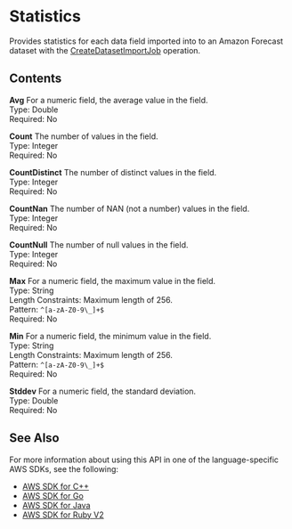 # Statistics<a name="API_Statistics"></a>

Provides statistics for each data field imported into to an Amazon Forecast dataset with the [CreateDatasetImportJob](API_CreateDatasetImportJob.md) operation\.

## Contents<a name="API_Statistics_Contents"></a>

 **Avg**   <a name="forecast-Type-Statistics-Avg"></a>
For a numeric field, the average value in the field\.  
Type: Double  
Required: No

 **Count**   <a name="forecast-Type-Statistics-Count"></a>
The number of values in the field\.  
Type: Integer  
Required: No

 **CountDistinct**   <a name="forecast-Type-Statistics-CountDistinct"></a>
The number of distinct values in the field\.  
Type: Integer  
Required: No

 **CountNan**   <a name="forecast-Type-Statistics-CountNan"></a>
The number of NAN \(not a number\) values in the field\.  
Type: Integer  
Required: No

 **CountNull**   <a name="forecast-Type-Statistics-CountNull"></a>
The number of null values in the field\.  
Type: Integer  
Required: No

 **Max**   <a name="forecast-Type-Statistics-Max"></a>
For a numeric field, the maximum value in the field\.  
Type: String  
Length Constraints: Maximum length of 256\.  
Pattern: `^[a-zA-Z0-9\_]+$`   
Required: No

 **Min**   <a name="forecast-Type-Statistics-Min"></a>
For a numeric field, the minimum value in the field\.  
Type: String  
Length Constraints: Maximum length of 256\.  
Pattern: `^[a-zA-Z0-9\_]+$`   
Required: No

 **Stddev**   <a name="forecast-Type-Statistics-Stddev"></a>
For a numeric field, the standard deviation\.  
Type: Double  
Required: No

## See Also<a name="API_Statistics_SeeAlso"></a>

For more information about using this API in one of the language\-specific AWS SDKs, see the following:
+  [AWS SDK for C\+\+](https://docs.aws.amazon.com/goto/SdkForCpp/forecast-2018-06-26/Statistics) 
+  [AWS SDK for Go](https://docs.aws.amazon.com/goto/SdkForGoV1/forecast-2018-06-26/Statistics) 
+  [AWS SDK for Java](https://docs.aws.amazon.com/goto/SdkForJava/forecast-2018-06-26/Statistics) 
+  [AWS SDK for Ruby V2](https://docs.aws.amazon.com/goto/SdkForRubyV2/forecast-2018-06-26/Statistics) 
